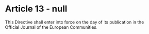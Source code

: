 # Article 13 - null


This Directive shall enter into force on the day of its publication in the Official Journal of the European Communities.
